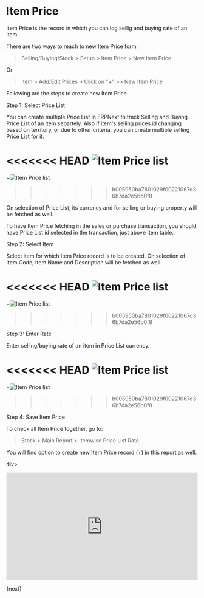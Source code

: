 # Item Price

Item Price is the record in which you can log sellig and buying rate of an item.

There are two ways to reach to new Item Price form.

> Selling/Buying/Stock > Setup > Item Price > New Item Price

Or

> Item > Add/Edit Prices > Click on "+"  >> New Item Price

Following are the steps to create new Item Price.

Step 1: Select Price List

You can create multiple Price List in ERPNext to track Selling and Buying Price List of an item separtely. Also if item's selling prices id changing based on territory, or due to other criteria, you can create multiple selling Price List for it.

<<<<<<< HEAD
<img class="screenshot" alt="Item Price list" src="/docs/assets/img/stock/item-price-1.png">
=======
+<img class="screenshot" alt="Item Price list" src="{{docs_base_url}}/assets/img/stock/item-price-1.png">
>>>>>>> b005950ba7801029f00221067d36b7da2e56b0f8

On selection of Price List, its currency and for selling or buying property will be fetched as well.

To have Item Price fetching in the sales or purchase transaction, you should have Price List id selected in the transaction, just above Item table.

Step 2: Select Item

Select item for which Item Price record is to be created. On selection of Item Code, Item Name and Description will be fetched as well.

<<<<<<< HEAD
<img class="screenshot" alt="Item Price list" src="/docs/assets/img/stock/item-price-2.png">
=======
+<img class="screenshot" alt="Item Price list" src="{{docs_base_url}}/assets/img/stock/item-price-2.png">
>>>>>>> b005950ba7801029f00221067d36b7da2e56b0f8

Step 3: Enter Rate

Enter selling/buying rate of an item in Price List currency.

<<<<<<< HEAD
<img class="screenshot" alt="Item Price list" src="/docs/assets/img/stock/item-price-3.png">
=======
+<img class="screenshot" alt="Item Price list" src="{{docs_base_url}}/assets/img/stock/item-price-3.png">
>>>>>>> b005950ba7801029f00221067d36b7da2e56b0f8

Step 4: Save Item Price

To check all Item Price together, go to:

> Stock > Main Report > Itemwise Price List Rate

You will find option to create new Item Price record (+) in this report as well.

div>
    <style>.embed-container { position: relative; padding-bottom: 56.25%; height: 0; overflow: hidden; max-width: 100%; } .embed-container iframe, .embed-container object, .embed-container embed { position: absolute; top: 0; left: 0; width: 100%; height: 100%; }</style>
    <div class='embed-container'>
        <iframe src='https://www.youtube.com/embed/FcOsV-e8ymE?start=193' frameborder='0' allowfullscreen>
        </iframe>
    </div>
</div>

{next}
